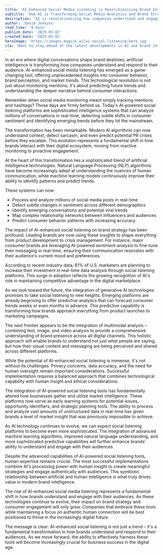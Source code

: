 ```yaml
---
title: 'AI-Enhanced Social Media Listening is Revolutionizing Brand Intelligence'
subtitle: 'How AI is Transforming Social Media Analytics and Brand Strategy'
description: 'AI is revolutionizing how companies understand and engage with their audiences through advanced social media listening tools. These platforms now offer real-time analysis of millions of conversations, predictive analytics, and sophisticated sentiment analysis, fundamentally transforming brand intelligence and strategic planning.'
author: 'David Jenkins'
read_time: '8 mins'
publish_date: '2025-03-02'
created_date: '2025-03-02'
heroImage: 'https://images.magick.ai/ai-social-listening-hero.jpg'
cta: 'Want to stay ahead of the latest developments in AI and brand intelligence? Follow us on LinkedIn for exclusive insights and expert analysis on the future of digital marketing.'
---
```


In an era where digital conversations shape brand destinies, artificial intelligence is transforming how companies understand and respond to their audience. AI-enhanced social media listening has emerged as a game-changing tool, offering unprecedented insights into consumer behavior, brand perception, and market trends. This technological revolution is not just about monitoring mentions; it's about predicting future trends and understanding the deeper narrative behind consumer interactions.

Remember when social media monitoring meant simply tracking mentions and hashtags? Those days are firmly behind us. Today's AI-powered social listening platforms are sophisticated intelligence systems that can analyze millions of conversations in real-time, detecting subtle shifts in consumer sentiment and identifying emerging trends before they hit the mainstream.

The transformation has been remarkable. Modern AI algorithms can now understand context, detect sarcasm, and even predict potential PR crises before they escalate. This evolution represents a fundamental shift in how brands interact with their digital ecosystem, moving from reactive monitoring to proactive engagement.

At the heart of this transformation lies a sophisticated blend of artificial intelligence technologies. Natural Language Processing (NLP) algorithms have become increasingly adept at understanding the nuances of human communication, while machine learning models continuously improve their ability to identify patterns and predict trends.

These systems can now:
- Process and analyze millions of social media posts in real-time
- Detect subtle changes in sentiment across different demographics
- Identify emerging conversations and potential viral trends
- Map complex relationship networks between influencers and audiences
- Predict consumer behavior patterns with increasing accuracy

The impact of AI-enhanced social listening on brand strategy has been profound. Leading brands are now using these insights to shape everything from product development to crisis management. For instance, major consumer brands are leveraging AI-powered sentiment analysis to fine-tune their messaging in real-time, ensuring their communication resonates with their audience's current mood and preferences.

According to recent industry data, 61% of U.S. marketers are planning to increase their investment in real-time data analysis through social listening platforms. This surge in adoption reflects the growing recognition of AI's role in maintaining competitive advantage in the digital marketplace.

As we look toward the future, the integration of generative AI technologies promises to take social listening to new heights. Emerging platforms are already beginning to offer predictive analytics that can forecast consumer trends weeks or even months in advance. This predictive capability is transforming how brands approach everything from product launches to marketing campaigns.

The next frontier appears to be the integration of multimodal analysis – combining text, image, and video analysis to provide a comprehensive understanding of brand presence across all digital channels. This holistic approach will enable brands to understand not just what people are saying, but how their visual content and messaging are being perceived and shared across different platforms.

While the potential of AI-enhanced social listening is immense, it's not without its challenges. Privacy concerns, data accuracy, and the need for human oversight remain important considerations. Successful implementation requires a balanced approach that combines technological capability with human insight and ethical considerations.

The integration of AI-powered social listening tools has fundamentally altered how businesses gather and utilize market intelligence. These platforms now serve as early warning systems for potential issues, opportunity identifiers, and strategic planning tools. The ability to process and analyze vast amounts of unstructured data in real-time has given brands a level of market insight that was previously impossible to achieve.

As AI technology continues to evolve, we can expect social listening platforms to become even more sophisticated. The integration of advanced machine learning algorithms, improved natural language understanding, and more sophisticated predictive capabilities will further enhance brands' ability to understand and engage with their audiences.

Despite the advanced capabilities of AI-powered social listening tools, human expertise remains crucial. The most successful implementations combine AI's processing power with human insight to create meaningful strategies and engage authentically with audiences. This symbiotic relationship between artificial and human intelligence is what truly drives value in modern brand intelligence.

The rise of AI-enhanced social media listening represents a fundamental shift in how brands understand and engage with their audiences. As these technologies continue to evolve, their impact on brand strategy and consumer engagement will only grow. Companies that embrace these tools while maintaining a focus on authentic human connection will be best positioned to thrive in the increasingly digital future.

The message is clear: AI-enhanced social listening is not just a trend – it's a fundamental transformation in how brands understand and respond to their audiences. As we move forward, the ability to effectively harness these tools will become increasingly crucial for business success in the digital age.